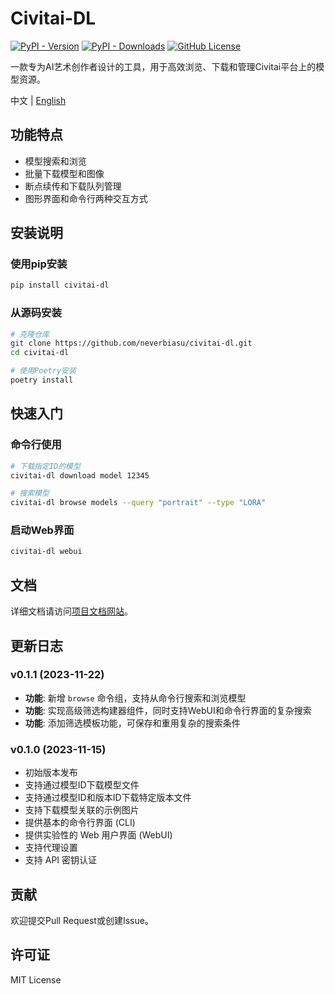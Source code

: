# Civitai-DL

[![PyPI - Version](https://img.shields.io/pypi/v/civitai-dl.svg)](https://pypi.org/project/civitai-dl/)
[![PyPI - Downloads](https://img.shields.io/pypi/dm/civitai-dl.svg)](https://pypi.org/project/civitai-dl/)
[![GitHub License](https://img.shields.io/github/license/neverbiasu/civitai-dl.svg)](https://github.com/neverbiasu/civitai-dl/blob/main/LICENSE)

一款专为AI艺术创作者设计的工具，用于高效浏览、下载和管理Civitai平台上的模型资源。

中文 | [English](README.md)

## 功能特点

- 模型搜索和浏览
- 批量下载模型和图像
- 断点续传和下载队列管理
- 图形界面和命令行两种交互方式

## 安装说明

### 使用pip安装

```bash
pip install civitai-dl
```

### 从源码安装

```bash
# 克隆仓库
git clone https://github.com/neverbiasu/civitai-dl.git
cd civitai-dl

# 使用Poetry安装
poetry install
```

## 快速入门

### 命令行使用

```bash
# 下载指定ID的模型
civitai-dl download model 12345

# 搜索模型
civitai-dl browse models --query "portrait" --type "LORA"
```

### 启动Web界面

```bash
civitai-dl webui
```

## 文档

详细文档请访问[项目文档网站](https://github.com/neverbiasu/civitai-dl)。

## 更新日志

### v0.1.1 (2023-11-22)

- **功能**: 新增 `browse` 命令组，支持从命令行搜索和浏览模型
- **功能**: 实现高级筛选构建器组件，同时支持WebUI和命令行界面的复杂搜索
- **功能**: 添加筛选模板功能，可保存和重用复杂的搜索条件

### v0.1.0 (2023-11-15)

- 初始版本发布
- 支持通过模型ID下载模型文件
- 支持通过模型ID和版本ID下载特定版本文件
- 支持下载模型关联的示例图片
- 提供基本的命令行界面 (CLI)
- 提供实验性的 Web 用户界面 (WebUI)
- 支持代理设置
- 支持 API 密钥认证

## 贡献

欢迎提交Pull Request或创建Issue。

## 许可证

MIT License
